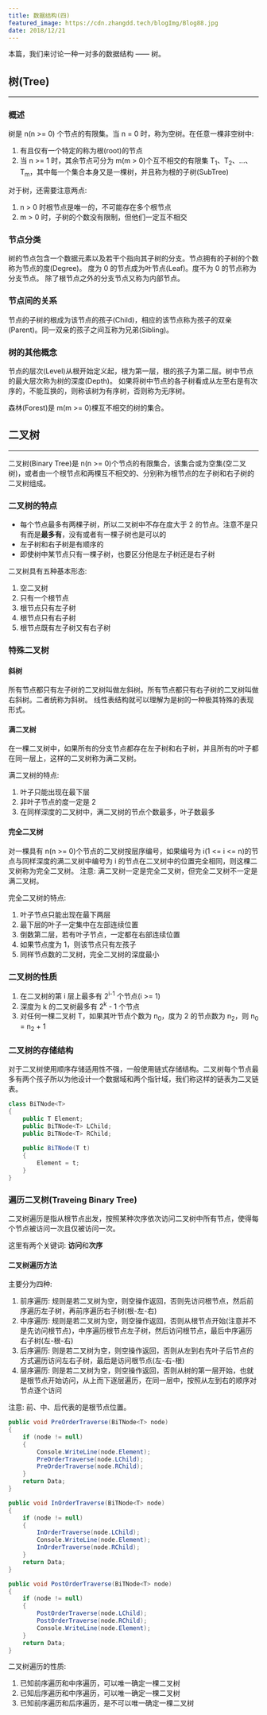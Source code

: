 ```yaml
---
title: 数据结构(四)
featured_image: https://cdn.zhangdd.tech/blogImg/Blog88.jpg
date: 2018/12/21
---
```


本篇，我们来讨论一种一对多的数据结构 —— 树。

## 树(Tree)
***  
### 概述
树是 n(n >= 0) 个节点的有限集。当 n = 0 时，称为空树。在任意一棵非空树中: 
1. 有且仅有一个特定的称为根(root)的节点
2. 当 n >= 1 时，其余节点可分为 m(m > 0)个互不相交的有限集 T<sub>1</sub>、T<sub>2</sub>、...、T<sub>m</sub>，其中每一个集合本身又是一棵树，并且称为根的子树(SubTree)

对于树，还需要注意两点: 
1. n > 0 时根节点是唯一的，不可能存在多个根节点
2. m > 0 时，子树的个数没有限制，但他们一定互不相交

### 节点分类
树的节点包含一个数据元素以及若干个指向其子树的分支。节点拥有的子树的个数称为节点的度(Degree)。
度为 0 的节点成为叶节点(Leaf)。度不为 0 的节点称为分支节点。
除了根节点之外的分支节点又称为内部节点。

### 节点间的关系
节点的子树的根成为该节点的孩子(Child)，相应的该节点称为孩子的双亲(Parent)。同一双亲的孩子之间互称为兄弟(Sibling)。

### 树的其他概念
节点的层次(Level)从根开始定义起，根为第一层，根的孩子为第二层。树中节点的最大层次称为树的深度(Depth)。
如果将树中节点的各子树看成从左至右是有次序的，不能互换的，则称该树为有序树，否则称为无序树。

森林(Forest)是 m(m >= 0)棵互不相交的树的集合。

## 二叉树
***  
二叉树(Binary Tree)是 n(n >= 0)个节点的有限集合，该集合或为空集(空二叉树)，或者由一个根节点和两棵互不相交的、分别称为根节点的左子树和右子树的二叉树组成。

### 二叉树的特点
- 每个节点最多有两棵子树，所以二叉树中不存在度大于 2 的节点。注意不是只有而是**最多有**，没有或者有一棵子树也是可以的
- 左子树和右子树是有顺序的
- 即使树中某节点只有一棵子树，也要区分他是左子树还是右子树

二叉树具有五种基本形态: 
1. 空二叉树
2. 只有一个根节点
3. 根节点只有左子树
4. 根节点只有右子树
5. 根节点既有左子树又有右子树

### 特殊二叉树
#### 斜树
所有节点都只有左子树的二叉树叫做左斜树。所有节点都只有右子树的二叉树叫做右斜树。二者统称为斜树。
线性表结构就可以理解为是树的一种极其特殊的表现形式。

#### 满二叉树
在一棵二叉树中，如果所有的分支节点都存在左子树和右子树，并且所有的叶子都在同一层上，这样的二叉树称为满二叉树。

满二叉树的特点: 
1. 叶子只能出现在最下层
2. 非叶子节点的度一定是 2
3. 在同样深度的二叉树中，满二叉树的节点个数最多，叶子数最多

#### 完全二叉树
对一棵具有 n(n >= 0)个节点的二叉树按层序编号，如果编号为 i(1 <= i <= n)的节点与同样深度的满二叉树中编号为 i 的节点在二叉树中的位置完全相同，则这棵二叉树称为完全二叉树。
注意: 满二叉树一定是完全二叉树，但完全二叉树不一定是满二叉树。

完全二叉树的特点: 
1. 叶子节点只能出现在最下两层
2. 最下层的叶子一定集中在左部连续位置
3. 倒数第二层，若有叶子节点，一定都在右部连续位置
4. 如果节点度为 1，则该节点只有左孩子
5. 同样节点数的二叉树，完全二叉树的深度最小

### 二叉树的性质  
1. 在二叉树的第 i 层上最多有 2<sup>i-1</sup> 个节点(i >= 1)
2. 深度为 k 的二叉树最多有 2<sup>k</sup> - 1 个节点
3. 对任何一棵二叉树 T，如果其叶节点个数为 n<sub>0</sub>，度为 2 的节点数为 n<sub>2</sub>，则 n<sub>0</sub> = n<sub>2</sub> + 1

### 二叉树的存储结构
对于二叉树使用顺序存储适用性不强，一般使用链式存储结构。二叉树每个节点最多有两个孩子所以为他设计一个数据域和两个指针域，我们称这样的链表为二叉链表。
``` csharp
class BiTNode<T>
{
    public T Element;
    public BiTNode<T> LChild;
    public BiTNode<T> RChild;
    
    public BiTNode(T t)
    {
        Element = t;
    }
}
```

### 遍历二叉树(Traveing Binary Tree)
二叉树遍历是指从根节点出发，按照某种次序依次访问二叉树中所有节点，使得每个节点被访问一次且仅被访问一次。

这里有两个关键词: **访问**和**次序**
#### 二叉树遍历方法
主要分为四种: 
1. 前序遍历: 规则是若二叉树为空，则空操作返回，否则先访问根节点，然后前序遍历左子树，再前序遍历右子树(根-左-右)
2. 中序遍历: 规则是若二叉树为空，则空操作返回，否则从根节点开始(注意并不是先访问根节点)，中序遍历根节点左子树，然后访问根节点，最后中序遍历右子树(左-根-右)
3. 后序遍历: 则是若二叉树为空，则空操作返回，否则从左到右先叶子后节点的方式遍历访问左右子树，最后是访问根节点(左-右-根)
4. 层序遍历: 则是若二叉树为空，则空操作返回，否则从树的第一层开始，也就是根节点开始访问，从上而下逐层遍历，在同一层中，按照从左到右的顺序对节点逐个访问

注意: 前、中、后代表的是根节点位置。
``` csharp
public void PreOrderTraverse(BiTNode<T> node)
{
    if (node != null)
    {
        Console.WriteLine(node.Element);
        PreOrderTraverse(node.LChild);
        PreOrderTraverse(node.RChild);
    }
    return Data;
}

public void InOrderTraverse(BiTNode<T> node)
{
    if (node != null)
    {
        InOrderTraverse(node.LChild);
        Console.WriteLine(node.Element);
        InOrderTraverse(node.RChild);
    }
    return Data;
}

public void PostOrderTraverse(BiTNode<T> node)
{
    if (node != null)
    {
        PostOrderTraverse(node.LChild);
        PostOrderTraverse(node.RChild);
        Console.WriteLine(node.Element);
    }
    return Data;
}
```

二叉树遍历的性质: 
1. 已知前序遍历和中序遍历，可以唯一确定一棵二叉树
2. 已知后序遍历和中序遍历，可以唯一确定一棵二叉树
3. 已知前序遍历和后序遍历，是不可以唯一确定一棵二叉树
